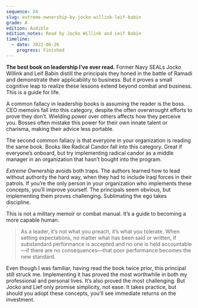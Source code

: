 ```yaml
---
sequence: 24
slug: extreme-ownership-by-jocko-willink-leif-babin
grade: A
edition: Audible
edition_notes: Read by Jocko Willink and Leif Babin
timeline:
  - date: 2022-06-26
    progress: Finished
---
```


**The best book on leadership I’ve ever read.** Former Navy SEALs Jocko Willink and Leif Babin distill the principals they honed in the battle of Ramadi and demonstrate their applicability to business. But it proves a small cognitive leap to realize these lessons extend beyond combat and business. This is a guide for life.

<!-- end -->

A common fallacy in leadership books is assuming the reader is the boss. CEO memoirs fall into this category, despite the often overwrought efforts to prove they don’t. Wielding power over others affects how they perceive you. Bosses often mistake this power for their own innate talent or charisma, making their advice less portable.

The second common fallacy is that everyone in your organization is reading the same book. Books like Radical Candor fall into this category. Great if everyone’s onboard, but try implementing radical candor as a middle manager in an organization that hasn’t bought into the program.

_Extreme Ownership_ avoids both traps. The authors learned how to lead without authority the hard way, when they had to include Iraqi forces in their patrols. If you’re the only person in your organization who implements these concepts, you’ll improve yourself. The principals seem obvious, but implementing them proves challenging. Sublimating the ego takes discipline.

This is not a military memoir or combat manual. It’s a guide to becoming a more capable human.

> As a leader, it’s not what you preach, it’s what you tolerate. When setting expectations, no matter what has been said or written, if substandard performance is accepted and no one is held accountable—if there are no consequences—that poor performance becomes the new standard.

Even though I was familiar, having read the book twice prior, this principal still struck me. Implementing it has proved the most worthwhile in both my professional and personal lives. It’s also proved the most challenging. But Jocko and Lief only promise simplicity, not ease. It takes practice, but should you adopt these concepts, you’ll see immediate returns on the investment.
